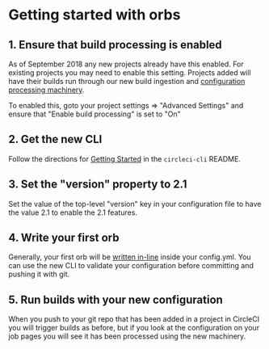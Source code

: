 # Getting started with orbs

## 1. Ensure that build processing is enabled
As of September 2018 any new projects already have this enabled.
For existing projects you may need to enable this setting. Projects added will have their builds
run through our new build ingestion and [configuration processing machinery](config-lifecycle.md).

To enabled this, goto your project settings => "Advanced Settings" and ensure that "Enable build processing" is set to "On"

## 2. Get the new CLI
Follow the directions for [Getting Started](https://github.com/CircleCI-Public/circleci-cli/blob/master/README.md#getting-started) in the `circleci-cli` README.

## 3. Set the "version" property to 2.1
Set the value of the top-level "version" key in your configuration file to have the value 2.1 to enable the 2.1 features.

## 4. Write your first orb
Generally, your first orb will be [written in-line](inline-orbs.md) inside your config.yml. You can use the new CLI to validate your configuration before committing and pushing it with git.

## 5. Run builds with your new configuration
When you push to your git repo that has been added in a project in CircleCI you will trigger builds as before, but if you look at the configuration on your job pages you will see it has been processed using the new machinery.

